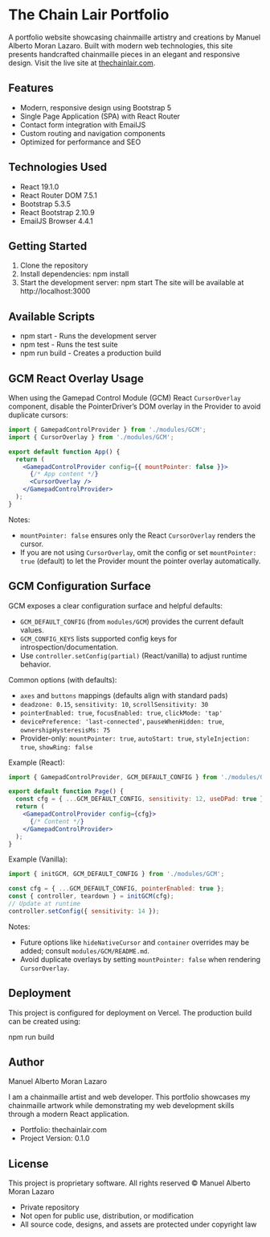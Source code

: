# The Chain Lair Portfolio

A portfolio website showcasing chainmaille artistry and creations by Manuel Alberto Moran Lazaro. Built with modern web technologies, this site presents handcrafted chainmaille pieces in an elegant and responsive design. Visit the live site at [thechainlair.com](https://thechainlair.com).

## Features

- Modern, responsive design using Bootstrap 5
- Single Page Application (SPA) with React Router
- Contact form integration with EmailJS
- Custom routing and navigation components
- Optimized for performance and SEO

## Technologies Used

- React 19.1.0
- React Router DOM 7.5.1
- Bootstrap 5.3.5
- React Bootstrap 2.10.9
- EmailJS Browser 4.4.1

## Getting Started

1. Clone the repository
2. Install dependencies:
    npm install
3. Start the development server:
    npm start
The site will be available at http://localhost:3000

## Available Scripts
- npm start - Runs the development server
- npm test - Runs the test suite
- npm run build - Creates a production build

## GCM React Overlay Usage

When using the Gamepad Control Module (GCM) React `CursorOverlay` component, disable the PointerDriver’s DOM overlay in the Provider to avoid duplicate cursors:

```jsx
import { GamepadControlProvider } from './modules/GCM';
import { CursorOverlay } from './modules/GCM';

export default function App() {
  return (
    <GamepadControlProvider config={{ mountPointer: false }}>
      {/* App content */}
      <CursorOverlay />
    </GamepadControlProvider>
  );
}
```

Notes:
- `mountPointer: false` ensures only the React `CursorOverlay` renders the cursor.
- If you are not using `CursorOverlay`, omit the config or set `mountPointer: true` (default) to let the Provider mount the pointer overlay automatically.

## GCM Configuration Surface

GCM exposes a clear configuration surface and helpful defaults:

- `GCM_DEFAULT_CONFIG` (from `modules/GCM`) provides the current default values.
- `GCM_CONFIG_KEYS` lists supported config keys for introspection/documentation.
- Use `controller.setConfig(partial)` (React/vanilla) to adjust runtime behavior.

Common options (with defaults):
- `axes` and `buttons` mappings (defaults align with standard pads)
- `deadzone: 0.15`, `sensitivity: 10`, `scrollSensitivity: 30`
- `pointerEnabled: true`, `focusEnabled: true`, `clickMode: 'tap'`
- `devicePreference: 'last-connected'`, `pauseWhenHidden: true`, `ownershipHysteresisMs: 75`
- Provider-only: `mountPointer: true`, `autoStart: true`, `styleInjection: true`, `showRing: false`

Example (React):
```jsx
import { GamepadControlProvider, GCM_DEFAULT_CONFIG } from './modules/GCM';

export default function Page() {
  const cfg = { ...GCM_DEFAULT_CONFIG, sensitivity: 12, useDPad: true };
  return (
    <GamepadControlProvider config={cfg}>
      {/* Content */}
    </GamepadControlProvider>
  );
}
```

Example (Vanilla):
```js
import { initGCM, GCM_DEFAULT_CONFIG } from './modules/GCM';

const cfg = { ...GCM_DEFAULT_CONFIG, pointerEnabled: true };
const { controller, teardown } = initGCM(cfg);
// Update at runtime
controller.setConfig({ sensitivity: 14 });
```

Notes:
- Future options like `hideNativeCursor` and `container` overrides may be added; consult `modules/GCM/README.md`.
- Avoid duplicate overlays by setting `mountPointer: false` when rendering `CursorOverlay`.

## Deployment
This project is configured for deployment on Vercel. The production build can be created using:

npm run build

## Author
Manuel Alberto Moran Lazaro

I am a chainmaille artist and web developer. This portfolio showcases my chainmaille artwork while demonstrating my web development skills through a modern React application.

- Portfolio: thechainlair.com
- Project Version: 0.1.0
## License
This project is proprietary software.
All rights reserved © Manuel Alberto Moran Lazaro

- Private repository
- Not open for public use, distribution, or modification
- All source code, designs, and assets are protected under copyright law